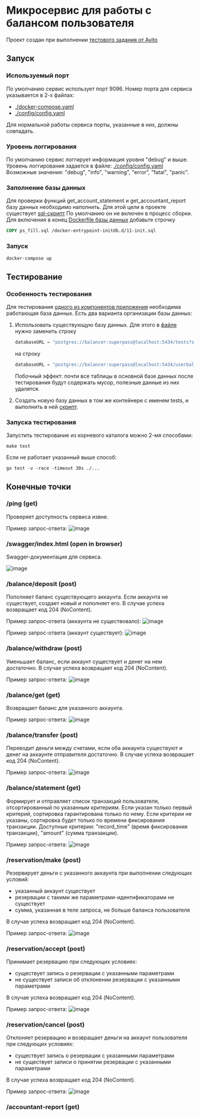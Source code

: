 # Микросервис для работы с балансом пользователя

Проект создан при выполнении [тестового задания от Avito](https://github.com/avito-tech/internship_backend_2022)

## Запуск

### Используемый порт
По умолчанию сервис использует порт 9096. Номер порта для сервиса указывается в 2-х файлах:
- [./docker-compose.yaml](https://github.com/adepte-myao/avito_internship/blob/master/docker-compose.yaml)
- [./config/config.yaml](https://github.com/adepte-myao/avito_internship/blob/master/config/config.yaml)

Для нормальной работы сервиса порты, указанные в них, должны совпадать.

### Уровень логгирования
По умолчанию сервис логгирует информация уровня "debug" и выше. Уровень логгирования задается в файле:
[./config/config.yaml](https://github.com/adepte-myao/avito_internship/blob/master/config/config.yaml)
Возможные значения: "debug", "info", "warning", "error", "fatal", "panic".

### Заполнение базы данных
Для проверки функций get_account_statement и get_accountant_report базу данных необходимо наполнить. 
Для этой цели в проекте существует [sql-скрипт](https://github.com/adepte-myao/avito_internship/blob/master/build/docker/db/ps_fill.sql)
По умолчанию он не включен в процесс сборки. Для включения в конец 
[Dockerfile базы данных](https://github.com/adepte-myao/avito_internship/blob/master/build/docker/db/Dockerfile) добавьте строчку
```Dockerfile
COPY ps_fill.sql /docker-entrypoint-initdb.d/11-init.sql
```

### Запуск
```ShellSession
docker-compose up
```

## Тестирование

### Особенность тестирования

Для тестирования [одного из компонентов приложения](https://github.com/adepte-myao/avito_internship/tree/master/internal/storage) необходима работающая база данных.
Есть два варианта организации базы данных:

1.  Использовать существующую базу данных. Для этого в [файле](https://github.com/adepte-myao/avito_internship/blob/master/internal/storage/storage_test.go) нужно
    заменить строку
    ```go
    databaseURL = "postgres://balancer:superpass@localhost:5434/tests?sslmode=disable"
    ```
    на строку
    ```go
    databaseURL = "postgres://balancer:superpass@localhost:5434/userbalances?sslmode=disable"
    ```
    Побочный эффект: почти все таблицы в основной базе данных после тестирования будут содержать мусор, полезные данные из них удалятся.

2.  Создать новую базу данных в том же контейнере с именем tests, и выполнить в ней 
    [скрипт](https://github.com/adepte-myao/avito_internship/blob/master/build/docker/db/init.sql).

### Запуска тестирования

Запустить тестирование из корневого каталога можно 2-мя способами:
```ShellSession
make test
```
Если не работает указанный выше способ:
```ShellSession
go test -v -race -timeout 30s ./...
```

## Конечные точки

### /ping (get)
Проверяет доступность сервиса извне.

Пример запрос-ответа:
![image](https://user-images.githubusercontent.com/106271382/200500328-37d238d2-e4d5-4cf4-b722-a7de0a26f785.png)

### /swagger/index.html (open in browser)

Swagger-документация для сервиса.

![image](https://user-images.githubusercontent.com/106271382/200500741-57276dff-ea0e-4267-b9ae-09f2b57a2d1d.png)

### /balance/deposit (post)

Пополняет баланс существующего аккаунта. Если аккаунта не существует, создает новый и пополняет его. В случае успеха возвращает код 204 (NoContent).

Пример запрос-ответа (аккаунта не существовало):
![image](https://user-images.githubusercontent.com/106271382/200501364-edea53d9-1711-4b74-8eaa-9e93cb642674.png)

Пример запрос-ответа (аккаунт существует):
![image](https://user-images.githubusercontent.com/106271382/200501491-c1146e82-002f-4761-8aa6-d59f9660c88c.png)

### /balance/withdraw (post)

Уменьшает баланс, если аккаунт существует и денег на нем достаточно. В случае успеха возвращает код 204 (NoContent).

Пример запрос-ответа:
![image](https://user-images.githubusercontent.com/106271382/200502002-37586d94-678c-471c-8f01-d087115f794e.png)

### /balance/get (get)

Возвращает баланс для указанного аккаунта.

Пример запрос-ответа:
![image](https://user-images.githubusercontent.com/106271382/200502451-658360d0-fab5-4195-94b1-5e17d3469af3.png)

### /balance/transfer (post)

Переводит деньги между счетами, если оба аккаунта существуют и денег на аккаунте отправителя достаточно. В случае успеха возвращает код 204 (NoContent).

Пример запрос-ответа:
![image](https://user-images.githubusercontent.com/106271382/200502903-89fe6daf-df38-4bef-a910-2c347fed6cc6.png)

### /balance/statement (get)

Формирует и отправляет список транзакций пользователя, отсортированный по указанным критериям. 
Если указан только первый критерий, сортировка гарантирована только по нему.
Если критерии не указаны, сортировка будет только по времени фиксирования транзакции.
Доступные критерии: "record_time" (время фиксирования транзакции), "amount" (сумма транзакции).

Пример запрос-ответа:
![image](https://user-images.githubusercontent.com/106271382/200504216-8309d0d5-652d-475e-b4bb-4086dc2d2922.png)

### /reservation/make (post)

Резервирует деньги с указанного аккаунта при выполнении следующих условий:
- указанный аккаунт существует
- резервации с такими же параметрами-идентификаторами не существует
- сумма, указанная в теле запроса, не больше баланса пользователя

В случае успеха возвращает код 204 (NoContent).

Пример запрос-ответа:
![image](https://user-images.githubusercontent.com/106271382/200504912-96668e22-6e21-4acb-bbc6-071b029129c9.png)

### /reservation/accept (post)

Принимает резервацию при следующих условиях:
- существует запись о резервации с указанными параметрами
- не существует записи об отклонении резервации с указанными параметрами

В случае успеха возвращает код 204 (NoContent).

Пример запрос-ответа:
![image](https://user-images.githubusercontent.com/106271382/200505598-2c957854-93fa-43b5-bf6a-5daa8f414a24.png)

### /reservation/cancel (post)

Отклоняет резервацию и возвращает деньги на аккаунт пользователя при следующих условиях:
- существует запись о резервации с указанными параметрами
- не существует записи о принятии резервации с указанными параметрами

В случае успеха возвращает код 204 (NoContent).

Пример запрос-ответа:
![image](https://user-images.githubusercontent.com/106271382/200505827-0afe9cd2-3fd9-4c55-8fbf-a8f6483c767b.png)


### /accountant-report (get)

